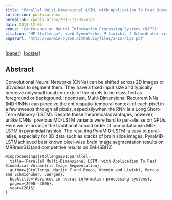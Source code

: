 ```yaml
---
title: "Parallel Multi-Dimensional LSTM, with Application To Fast Biomedical Volumetric Image Segmentation"
collection: publications
permalink: /publication/2015-12-05-nips
date: 2015-12-05
venue: 'Conference on Neural Information Processing Systems (NIPS)'
citation: 'MF Stollenga*, <b>W Byeon*</b>, M Liwicki, J Schmidhuber <i>NIPS 2015</i> <b> <span style="color:blue">(\*)equal contributions</span> </b>  '
paperurl: 'http://wonmin-byeon.github.io/files/2-15-nips.pdf'
---
```

[[paper]](http://papers.nips.cc/paper/5642-parallel-multi-dimensional-lstm-with-application-to-fast-biomedical-volumetric-image-segmentation.pdf) &nbsp;[[poster]](http://wonmin-byeon.github.io/files/nips15-poster.pdf)


## Abstract 
Convolutional Neural Networks (CNNs) can be shifted across 2D images or 3Dvideos to segment them. They have a fixed input size and typically perceive onlysmall local contexts of the pixels to be classified as foreground or background. Incontrast, Multi-Dimensional Recurrent NNs (MD-RNNs) can perceive the entirespatio-temporal context of each pixel in a few sweeps through all pixels, especiallywhen the RNN is a Long Short-Term Memory (LSTM). Despite these theoreticaladvantages, however, unlike CNNs, previous MD-LSTM variants were hard to par-allelise on GPUs. Here we re-arrange the traditional cuboid order of computationsin MD-LSTM in pyramidal fashion. The resulting PyraMiD-LSTM is easy to paral-lelise, especially for 3D data such as stacks of brain slice images. PyraMiD-LSTMachieved best known pixel-wise brain image segmentation results on MRBrainS13(and competitive results on EM-ISBI12)


```
@inproceedings{stollenga2015parallel,
  title={Parallel Multi-Dimensional LSTM, with Application To Fast Biomedical Volumetric Image Segmentation},
  author={Stollenga, Marijn F and Byeon, Wonmin and Liwicki, Marcus and Schmidhuber, Juergen},
  booktitle={Advances in neural information processing systems},
  pages={2998--3006},
  year={2015}
}
```